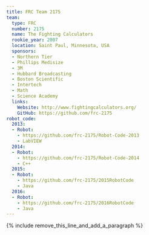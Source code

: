 ```yaml
---
title: FRC Team 2175
team:
  type: FRC
  number: 2175
  name: The Fighting Calculators
  rookie_year: 2007
  location: Saint Paul, Minnesota, USA
  sponsors:
  - Northern Tier
  - Phillips Medisize
  - 3M
  - Hubbard Broadcasting
  - Boston Scientific
  - Intertech
  - Math
  - Science Academy
  links:
    Website: http://www.fightingcalculators.org/
    GitHub: https://github.com/frc-2175
robot_code:
  2013:
  - Robot:
    - https://github.com/frc-2175/Robot-Code-2013
    - LabVIEW
  2014:
  - Robot:
    - https://github.com/frc-2175/Robot-Code-2014
    - C++
  2015:
  - Robot:
    - https://github.com/frc-2175/2015RobotCode
    - Java
  2016:
  - Robot:
    - https://github.com/frc-2175/2016RobotCode
    - Java
---
```


{% include remove_this_line_and_add_a_paragraph %}